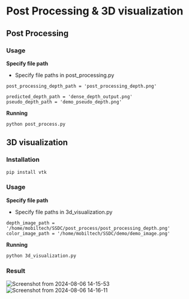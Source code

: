 # Post Processing & 3D visualization

## Post Processing

### Usage

**Specify file path**

- Specify file paths in post_processing.py
  
```
post_processing_depth_path = 'post_processing_depth.png'

predicted_depth_path = 'dense_depth_output.png'
pseudo_depth_path = 'demo_pseudo_depth.png'

```

**Running**

```
python post_process.py
```

## 3D visualization

### Installation

```
pip install vtk
```

### Usage

**Specify file path**

- Specify file paths in 3d_visualization.py
  
```
depth_image_path = '/home/mobiltech/SSDC/post_process/post_processing_depth.png'
color_image_path = '/home/mobiltech/SSDC/demo/demo_image.png'
```

**Running**

```
python 3d_visualization.py
```
### Result
![Screenshot from 2024-08-06 14-15-53](https://github.com/user-attachments/assets/d5c01af9-9c5e-4a82-82d1-b8281175b733)
![Screenshot from 2024-08-06 14-16-11](https://github.com/user-attachments/assets/3d3cc7f7-d0c0-4d68-b6e4-8478b73ec1ee)



